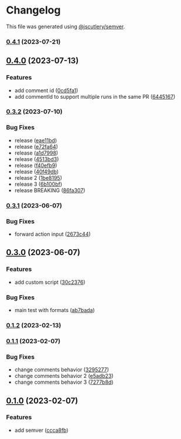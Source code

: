 # Changelog

This file was generated using [@jscutlery/semver](https://github.com/jscutlery/semver).

### [0.4.1](https://github.com/push-based/user-flow-gh-action/compare/v0.4.0...v0.4.1) (2023-07-21)

## [0.4.0](https://github.com/push-based/user-flow-gh-action/compare/v0.3.2...v0.4.0) (2023-07-13)


### Features

* add comment id ([0cd5fa1](https://github.com/push-based/user-flow-gh-action/commit/0cd5fa132d0089592d6d5fb31d872491f028f14a))
* add commentId to support multiple runs in the same PR ([6445167](https://github.com/push-based/user-flow-gh-action/commit/644516793c382c13ce3c4cac5a0e524f80dbb642))

### [0.3.2](https://github.com/push-based/user-flow-gh-action/compare/v0.3.1...v0.3.2) (2023-07-10)


### Bug Fixes

* release ([eae11bd](https://github.com/push-based/user-flow-gh-action/commit/eae11bdbcc54e23a44ec0086846adff7dd46f934))
* release ([e72fa64](https://github.com/push-based/user-flow-gh-action/commit/e72fa64276447549a1a02dc373d7b280489d30a3))
* release ([a1d7998](https://github.com/push-based/user-flow-gh-action/commit/a1d7998efcfa8ae6f36200db52ef085216bd2bd1))
* release ([4513bd3](https://github.com/push-based/user-flow-gh-action/commit/4513bd3b0009593d1d47d4982c5f2fc4d700b163))
* release ([f40efb9](https://github.com/push-based/user-flow-gh-action/commit/f40efb95bbafdaba14f441a7a7bff29e80506c3d))
* release ([40f49db](https://github.com/push-based/user-flow-gh-action/commit/40f49dbbbbb16cfe67c3f691ee3f111ba173313c))
* release 2 ([1be8195](https://github.com/push-based/user-flow-gh-action/commit/1be81952109d1195820d02f3e5d96b4792977a13))
* release 3 ([6b100bf](https://github.com/push-based/user-flow-gh-action/commit/6b100bf650afe17b903bcfc616b724c76e162b1d))
* release BREAKING ([86fa307](https://github.com/push-based/user-flow-gh-action/commit/86fa30799160847665382f22677e354f37e2df3b))

### [0.3.1](https://github.com/push-based/user-flow-gh-action/compare/v0.3.0...v0.3.1) (2023-06-07)


### Bug Fixes

* forward action input ([2673c44](https://github.com/push-based/user-flow-gh-action/commit/2673c4493d2b2a3dabc08a47aa25c24f3c3c2de9))

## [0.3.0](https://github.com/push-based/user-flow-gh-action/compare/v0.2.0...v0.3.0) (2023-06-07)


### Features

* add custom script ([30c2376](https://github.com/push-based/user-flow-gh-action/commit/30c2376d45497e2b665abc92943860772003df14))


### Bug Fixes

* main test with formats ([ab7bada](https://github.com/push-based/user-flow-gh-action/commit/ab7badad129edc29fac22d27def6b2af5cace78e))

### [0.1.2](https://github.com/push-based/user-flow-gh-action/compare/v0.1.1...v0.1.2) (2023-02-13)

### [0.1.1](https://github.com/push-based/user-flow-gh-action/compare/v0.1.0...v0.1.1) (2023-02-07)


### Bug Fixes

* change comments behavior ([3295277](https://github.com/push-based/user-flow-gh-action/commit/3295277d88fdd4051e8f518aa61ac601663e4d03))
* change comments behavior 2 ([e5adb23](https://github.com/push-based/user-flow-gh-action/commit/e5adb2314d8a9ddc810b28c17daa159ea9d7f953))
* change comments behavior 3 ([7277b8d](https://github.com/push-based/user-flow-gh-action/commit/7277b8d94c2b058eb15258867b09c3c476e19fd3))

## [0.1.0](https://github.com/push-based/user-flow-gh-action/compare/v0.0.0-alpha.24...v0.1.0) (2023-02-07)


### Features

* add semver ([ccca8fb](https://github.com/push-based/user-flow-gh-action/commit/ccca8fb95094adba2bc779e9823401f3e0088e2f))
